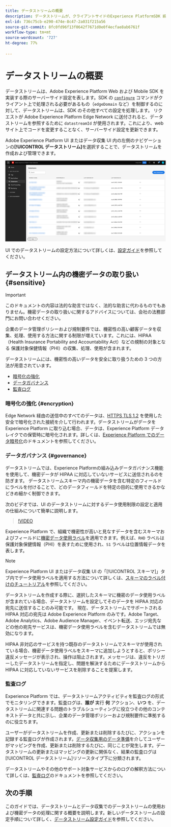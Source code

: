```yaml
---
title: データストリームの概要
description: データストリームが、クライアントサイドのExperience PlatformSDK 統合をAdobe製品やサードパーティの宛先と結び付ける上でどのように役立つかを説明します。
exl-id: 736c75cb-e290-474e-8c47-2a031f215a56
source-git-commit: 8fc0fd96f13f0642f7671d0e0f4ecfae8ab6761f
workflow-type: tm+mt
source-wordcount: '727'
ht-degree: 77%

---
```


# データストリームの概要

データストリームは、Adobe Experience Platform Web および Mobile SDK を実装する際のサーバーサイド設定を表します。SDK の [`configure`](/help/web-sdk/commands/configure/overview.md) コマンドがクライアント上で処理される必要があるもの（`edgeDomain` など）を制御するのに対して、データストリームは、SDK のその他すべての設定を処理します。 リクエストが Adobe Experience Platform Edge Network に送付されると、データストリームを参照するために `datastreamId` が使用されます。これにより、web サイト上でコードを変更することなく、サーバーサイド設定を更新できます。

Adobe Experience Platform UI またはデータ収集 UI 内の左側のナビゲーションの&#x200B;**[!UICONTROL データストリーム]**&#x200B;を選択することで、データストリームを作成および管理できます。

![UI の「データストリーム」タブ](assets/overview/datastreams-tab.png)

UI でのデータストリームの設定方法について詳しくは、[設定ガイド](./configure.md)を参照してください。

## データストリーム内の機密データの取り扱い {#sensitive}

>[!IMPORTANT]
>
>このドキュメントの内容は法的な助言ではなく、法的な助言に代わるものでもありません。機密データの取り扱いに関するアドバイスについては、会社の法務部門にお問い合わせください。

企業のデータ管理ポリシーおよび規制要件では、機密性の高い顧客データを収集、処理、使用する方法に関する制限が増えています。これには、HIPAA（Health Insurance Portability and Accountability Act）などの規制の対象となる 保護対象保健情報（PHI）の収集、処理、使用が含まれます。

データストリームには、機密性の高いデータを安全に取り扱うための 3 つの方法が用意されています。

* [暗号化の強化](#encryption)
* [データガバナンス](#governance)
* [監査ログ](#audit-logs)

### 暗号化の強化 {#encryption}

Edge Network 経由の送信中のすべてのデータは、[HTTPS TLS 1.2](https://datatracker.ietf.org/doc/html/rfc5246) を使用した安全で暗号化された接続を介して行われます。データストリームがデータを Experience Platform に取り込む場合、データは、Experience Platform データレイクでの保管時に暗号化されます。詳しくは、[Experience Platform でのデータ暗号化](../landing/governance-privacy-security/encryption.md)のドキュメントを参照してください。

### データガバナンス {#governance}

データストリームでは、Experience Platformの組み込みデータガバナンス機能を使用して、機密データが HIPAA に対応していないサービスに送信されるのを防ぎます。 データストリームスキーマ内の機密データを含む特定のフィールドにラベルを付けることで、どのデータフィールドを特定の目的に使用できるかなどきめ細かく制御できます。

次のビデオでは、UI のデータストリームに対するデータ使用制限の設定と適用の仕組みについて簡単に説明します。

>[!VIDEO](https://video.tv.adobe.com/v/3409588/?quality=12&learn=on&speedcontrol=on)

Experience Platform で、組織で機密性が高いと見なすデータを含むスキーマおよびフィールドに[機密データ使用ラベル](../data-governance/labels/reference.md#sensitive)を適用できます。例えば、`RHD` ラベルは保護対象保健情報（PHI）を表すために使用され、`S1` ラベルは位置情報データを表します。

>[!NOTE]
>
>Experience Platform UI またはデータ収集 UI の「[!UICONTROL スキーマ]」タブ内でデータ使用ラベルを適用する方法について詳しくは、[スキーマのラベル付けのチュートリアル](../xdm/tutorials/labels.md)を参照してください。

データストリームを作成する際に、選択したスキーマに機密のデータ使用ラベルが含まれている場合、データストリームを設定してそのデータを HIPAA 対応の宛先に送信することのみ可能です。 現在、データストリームでサポートされる HIPAA 対応の宛先は Adobe Experience Platform のみです。Adobe Target、Adobe Analytics、Adobe Audience Manager、イベント転送、エッジ宛先などの他の宛先サービスは、機密データ使用ラベルを含むデータストリームでは無効になります。

HIPAA 非対応のサービスを持つ既存のデータストリームでスキーマが使用されている場合、機密データ使用ラベルをスキーマに追加しようとすると、ポリシー違反メッセージが表示され、操作は阻止されます。メッセージは、違反をトリガーしたデータストリームを指定し、問題を解決するためにデータストリームから HIPAA に対応していないサービスを削除することを提案します。

### 監査ログ

Experience Platform では、データストリームアクティビティを監査ログの形式でモニタリングできます。監査ログは、**誰が** 実行 **何** アクション、**いつ** を、データストリームに関連する問題のトラブルシューティングに役立つその他のコンテキストデータと共に示し、企業のデータ管理ポリシーおよび規制要件に準拠するのに役立ちます。

ユーザーがデータストリームを作成、更新または削除するたびに、アクションを記録する監査ログが作成されます。[データ収集用のデータ準備](./data-prep.md)を介してユーザーがマッピングを作成、更新または削除するたびに、同じことが発生します。データストリームの更新またはマッピングの更新に関係なく、結果の監査ログは[!UICONTROL データストリーム]リソースタイプ下に分類されます。

データストリームやその他のサポート対象サービスからのログの解釈方法について詳しくは、[監査ログ](../landing/governance-privacy-security/audit-logs/overview.md)のドキュメントを参照してください。

## 次の手順

このガイドでは、データストリームとデータ収集でのデータストリームの使用および機密データの処理に関する概要を説明します。新しいデータストリームの設定手順について詳しく、[データストリーム設定ガイド](./configure.md)を参照してください。

